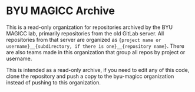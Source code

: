 # BYU MAGICC Archive

This is a read-only organization for repositories archived by the BYU MAGICC lab, primarily repositories from the old GitLab server. All repositories from that server are organized as `{project name or username}__{subdirectory, if there is one}__{repository name}`. There are also teams made in this organization that group all repos by project or username.

This is intended as a read-only archive, if you need to edit any of this code, clone the repository and push a copy to the byu-magicc organization instead of pushing to this organization.
